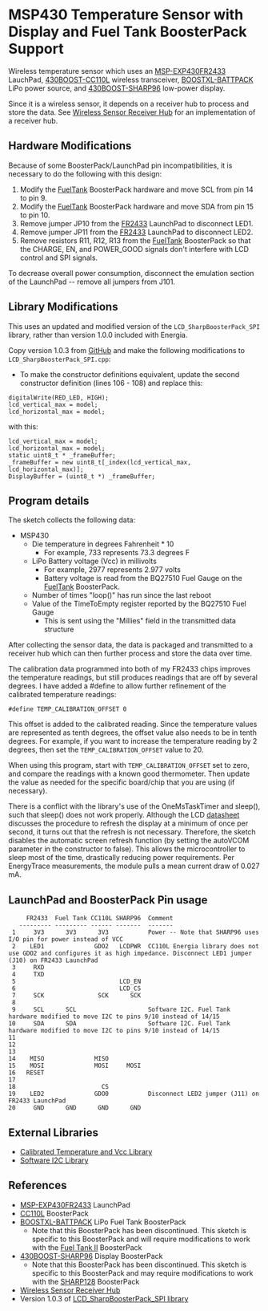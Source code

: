 MSP430 Temperature Sensor with Display and Fuel Tank BoosterPack Support
==============================

Wireless temperature sensor which uses an [MSP-EXP430FR2433][1] LauchPad, [430BOOST-CC110L][2] wireless transceiver, [BOOSTXL-BATTPACK][3] LiPo power source, and [430BOOST-SHARP96][4] low-power display.

Since it is a wireless sensor, it depends on a receiver hub to process and
store the data. See [Wireless Sensor Receiver Hub][5]
for an implementation of a receiver hub.

## Hardware Modifications ##

Because of some BoosterPack/LaunchPad pin incompatibilities, it is necessary to do the following with this design:
1. Modify the [FuelTank][3] BoosterPack hardware and move SCL from pin 14 to pin 9.
2. Modify the [FuelTank][3] BoosterPack hardware and move SDA from pin 15 to pin 10.
3. Remove jumper JP10 from the [FR2433][1] LaunchPad to disconnect LED1.
4. Remove jumper JP11 from the [FR2433][1] LaunchPad to disconnect LED2.
5. Remove resistors R11, R12, R13 from the [FuelTank][3] BoosterPack so that the CHARGE, EN, and POWER_GOOD signals don't interfere with LCD control and SPI signals.

To decrease overall power consumption, disconnect the emulation section of the LaunchPad -- remove all jumpers from J101.

## Library Modifications ##

This uses an updated and modified version of the `LCD_SharpBoosterPack_SPI` library, rather than version 1.0.0 included with Energia.

Copy version 1.0.3 from [GitHub][10] and make the following modifications to `LCD_SharpBoosterPack_SPI.cpp`:
+ To make the constructor definitions equivalent, update the second constructor definition (lines 106 - 108) and replace this:
```    
digitalWrite(RED_LED, HIGH);
lcd_vertical_max = model;
lcd_horizontal_max = model;
```
with this:
```
lcd_vertical_max = model;
lcd_horizontal_max = model;
static uint8_t * _frameBuffer;
_frameBuffer = new uint8_t[_index(lcd_vertical_max, lcd_horizontal_max)];
DisplayBuffer = (uint8_t *) _frameBuffer;
```

## Program details ##

The sketch collects the following data:

- MSP430
     - Die temperature in degrees Fahrenheit * 10
         - For example, 733 represents 73.3 degrees F
     - LiPo Battery voltage (Vcc) in millivolts
         - For example, 2977 represents 2.977 volts
         - Battery voltage is read from the BQ27510 Fuel Gauge on the [FuelTank][3] BoosterPack.
     - Number of times "loop()" has run since the last reboot
     - Value of the TimeToEmpty register reported by the BQ27510 Fuel Gauge
         - This is sent using the "Millies" field in the transmitted data structure

After collecting the sensor data, the data is packaged and transmitted to a
receiver hub which can then further process and store the data over time.

The calibration data programmed into both of my FR2433 chips improves the temperature readings, but still produces readings that are off by several degrees. I have added a #define to allow further refinement of the calibrated temperature readings:

    #define TEMP_CALIBRATION_OFFSET 0

This offset is added to the calibrated reading. Since the temperature values are represented as tenth degrees, the offset value also needs to be in tenth degrees. For example, if you want to increase the temperature reading by 2 degrees, then set the `TEMP_CALIBRATION_OFFSET` value to 20.

When using this program, start with `TEMP_CALIBRATION_OFFSET` set to zero, and compare the readings with a known good thermometer. Then update the value as needed for the specific board/chip that you are using (if necessary).

There is a conflict with the library's use of the OneMsTaskTimer and sleep(), such that sleep() does not work properly. Although the LCD [datasheet][11] discusses the procedure to refresh the display at a minimum of once per second, it turns out that the refresh is not necessary. Therefore, the sketch disables the automatic screen refresh function (by setting the autoVCOM parameter in the constructor to false). This allows the microcontroller to sleep most of the time, drastically reducing power requirements. Per EnergyTrace measurements, the module pulls a mean current draw of 0.027 mA.

## LaunchPad and BoosterPack Pin usage
```
     FR2433  Fuel Tank CC110L SHARP96  Comment
   --------- --------- ------ -------  -------
 1     3V3      3V3      3V3           Power -- Note that SHARP96 uses I/O pin for power instead of VCC
 2    LED1              GDO2   LCDPWR  CC110L Energia library does not use GDO2 and configures it as high impedance. Disconnect LED1 jumper (J10) on FR2433 LaunchPad
 3     RXD
 4     TXD
 5                             LCD_EN
 6                             LCD_CS
 7     SCK               SCK      SCK
 8
 9     SCL      SCL                    Software I2C. Fuel Tank hardware modified to move I2C to pins 9/10 instead of 14/15
10     SDA      SDA                    Software I2C. Fuel Tank hardware modified to move I2C to pins 9/10 instead of 14/15
11
12
13
14    MISO              MISO
15    MOSI              MOSI     MOSI
16   RESET
17
18                        CS
19    LED2              GDO0           Disconnect LED2 jumper (J11) on FR2433 LaunchPad
20     GND      GND      GND      GND
```

## External Libraries ##

* [Calibrated Temperature and Vcc Library][6]
* [Software I2C Library][7]

## References ##

* [MSP-EXP430FR2433][1] LaunchPad
* [CC110L][3] BoosterPack
* [BOOSTXL-BATTPACK][3] LiPo Fuel Tank BoosterPack
    * Note that this BoosterPack has been discontinued. This sketch is specific to this BoosterPack and will require modifications to work with the [Fuel Tank II][8] BoosterPack
* [430BOOST-SHARP96][4] Display BoosterPack
    * Note that this BoosterPack has been discontinued. This sketch is specific to this BoosterPack and may require modifications to work with the [SHARP128][9] BoosterPack
* [Wireless Sensor Receiver Hub][5]
* Version 1.0.3 of [LCD_SharpBoosterPack_SPI library][10]


[1]: http://www.ti.com/tool/MSP-EXP430FR2433
[2]: http://www.ti.com/tool/430BOOST-CC110L
[3]: http://www.ti.com/tool/BOOSTXL-BATTPACK
[4]: http://www.ti.com/tool/430BOOST-SHARP96
[5]: https://github.com/Andy4495/Wireless-Sensor-Receiver-Hub
[6]: https://github.com/Andy4495/mspTandV
[7]: https://github.com/Andy4495/SWI2C
[8]: http://www.ti.com/tool/BOOSTXL-BATPAKMKII
[9]: http://www.ti.com/tool/BOOSTXL-SHARP128
[10]: https://github.com/energia/Energia/tree/master/libraries/LCD_SharpBoosterPack_SPI
[11]: https://www.mouser.com/datasheet/2/365/LS013B4DN04(3V_FPC)-1202885.pdf
